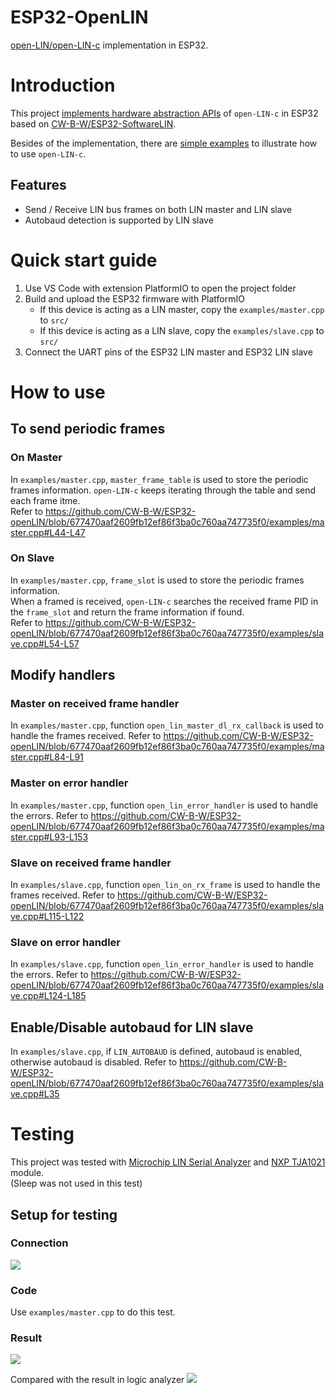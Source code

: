 # ESP32-OpenLIN

[open-LIN/open-LIN-c](https://github.com/open-LIN/open-LIN-c) implementation in ESP32.

# Introduction
This project [implements hardware abstraction APIs](https://github.com/CW-B-W/ESP32-openLIN/blob/master/src/open_lin_hw_esp32.cpp) of `open-LIN-c` in ESP32 based on [CW-B-W/ESP32-SoftwareLIN](https://github.com/CW-B-W/ESP32-SoftwareLIN).  

Besides of the implementation, there are [simple examples](https://github.com/CW-B-W/ESP32-openLIN/blob/master/examples) to illustrate how to use `open-LIN-c`.  

## Features
* Send / Receive LIN bus frames on both LIN master and LIN slave
* Autobaud detection is supported by LIN slave

# Quick start guide
1. Use VS Code with extension PlatformIO to open the project folder
2. Build and upload the ESP32 firmware with PlatformIO
    * If this device is acting as a LIN master, copy the `examples/master.cpp` to `src/`
    * If this device is acting as a LIN slave, copy the `examples/slave.cpp` to `src/`
3. Connect the UART pins of the ESP32 LIN master and ESP32 LIN slave

# How to use

## To send periodic frames
### On Master
In `examples/master.cpp`, `master_frame_table` is used to store the periodic frames information. `open-LIN-c` keeps iterating through the table and send each frame itme.  
Refer to https://github.com/CW-B-W/ESP32-openLIN/blob/677470aaf2609fb12ef86f3ba0c760aa747735f0/examples/master.cpp#L44-L47

### On Slave
In `examples/master.cpp`, `frame_slot` is used to store the periodic frames information.  
When a framed is received, `open-LIN-c` searches the received frame PID in the `frame_slot` and return the frame information if found.  
Refer to https://github.com/CW-B-W/ESP32-openLIN/blob/677470aaf2609fb12ef86f3ba0c760aa747735f0/examples/slave.cpp#L54-L57

## Modify handlers
### Master on received frame handler
In `examples/master.cpp`, function `open_lin_master_dl_rx_callback` is used to handle the frames received. Refer to https://github.com/CW-B-W/ESP32-openLIN/blob/677470aaf2609fb12ef86f3ba0c760aa747735f0/examples/master.cpp#L84-L91

### Master on error handler
In `examples/master.cpp`, function `open_lin_error_handler` is used to handle the errors. Refer to https://github.com/CW-B-W/ESP32-openLIN/blob/677470aaf2609fb12ef86f3ba0c760aa747735f0/examples/master.cpp#L93-L153

### Slave on received frame handler
In `examples/slave.cpp`, function `open_lin_on_rx_frame` is used to handle the frames received. Refer to https://github.com/CW-B-W/ESP32-openLIN/blob/677470aaf2609fb12ef86f3ba0c760aa747735f0/examples/slave.cpp#L115-L122

### Slave on error handler
In `examples/slave.cpp`, function `open_lin_error_handler` is used to handle the errors. Refer to https://github.com/CW-B-W/ESP32-openLIN/blob/677470aaf2609fb12ef86f3ba0c760aa747735f0/examples/slave.cpp#L124-L185

## Enable/Disable autobaud for LIN slave
In `examples/slave.cpp`, if `LIN_AUTOBAUD` is defined, autobaud is enabled, otherwise autobaud is disabled. Refer to https://github.com/CW-B-W/ESP32-openLIN/blob/677470aaf2609fb12ef86f3ba0c760aa747735f0/examples/slave.cpp#L35

# Testing
This project was tested with [Microchip LIN Serial Analyzer](https://www.microchip.com/en-us/development-tool/apgdt001) and [NXP TJA1021](https://www.nxp.com/docs/en/data-sheet/TJA1021.pdf) module.  
(Sleep was not used in this test)

## Setup for testing

### Connection
![](https://github.com/CW-B-W/ESP32-openLIN/assets/76680670/a1ae1a09-027d-4a56-a39f-d6e7e818a5c4)

### Code
Use `examples/master.cpp` to do this test.

### Result
![](https://github.com/CW-B-W/ESP32-openLIN/assets/76680670/d6e20b59-a62b-4821-8e2b-e7bb25fb4ec7)

Compared with the result in logic analyzer
![](https://github.com/CW-B-W/ESP32-openLIN/assets/76680670/65f8c5ee-6844-4af9-b3d4-06d5ed067e57)